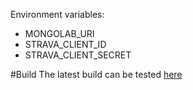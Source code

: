 Environment variables:
 - MONGOLAB_URI
 - STRAVA_CLIENT_ID
 - STRAVA_CLIENT_SECRET


#Build
The latest build can be tested [here](https://strava-challenger.herokuapp.com/)
